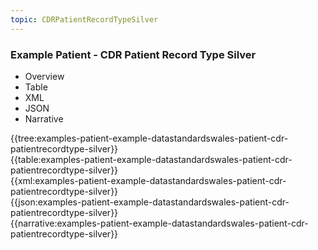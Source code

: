 ```yaml
---
topic: CDRPatientRecordTypeSilver
---
```



### Example Patient - CDR Patient Record Type Silver

<div class="tab-wrap">
	<ul class="tab-head">
		<li class="tablink" onclick="openCity(this,'tabtree')" data-target="tabtree">
			Overview
		</li>
		<li class="tablink" onclick="openCity(this,'tabtable')" data-target="tabtable">
			Table
		</li>
		<li class="tablink tab-active" onclick="openCity(this,'tabxml')" data-target="tabxml">
			XML
		</li>    
		<li class="tablink" onclick="openCity(this,'tabjson')" data-target="tabjson">
			JSON
		</li>    
		<li class="tablink" onclick="openCity(this,'tabnarrative')" data-target="tabnarrative">
			Narrative
		</li>
	</ul>
	<div class="tab-main">
		<div id="tabtree" class="tabcontent">
			{{tree:examples-patient-example-datastandardswales-patient-cdr-patientrecordtype-silver}}
		</div>
		<div id="tabtable" class="tabcontent">
			{{table:examples-patient-example-datastandardswales-patient-cdr-patientrecordtype-silver}}
		</div>       
		<div id="tabxml" class="tabcontent active">      
			{{xml:examples-patient-example-datastandardswales-patient-cdr-patientrecordtype-silver}}
		</div>
		<div id="tabjson" class="tabcontent">
			{{json:examples-patient-example-datastandardswales-patient-cdr-patientrecordtype-silver}}
		</div>       
		<div id="tabnarrative" class="tabcontent">
			{{narrative:examples-patient-example-datastandardswales-patient-cdr-patientrecordtype-silver}}
		</div>  
	</div>
</div>